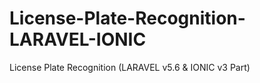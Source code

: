 # License-Plate-Recognition-LARAVEL-IONIC
License Plate Recognition  (LARAVEL v5.6 &amp; IONIC v3 Part)

